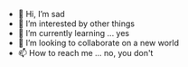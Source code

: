 - 👋 Hi, I’m sad
- 👀 I’m interested by other things
- 🌱 I’m currently learning ... yes
- 💞️ I’m looking to collaborate on a new world
- 📫 How to reach me ... no, you don't
